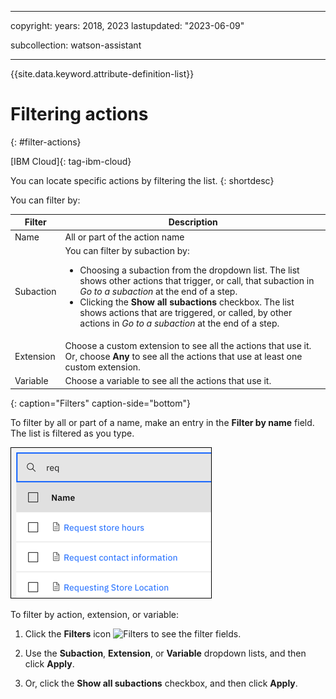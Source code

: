 
---

copyright:
  years: 2018, 2023
lastupdated: "2023-06-09"

subcollection: watson-assistant

---

{{site.data.keyword.attribute-definition-list}}

# Filtering actions
{: #filter-actions}

[IBM Cloud]{: tag-ibm-cloud}

You can locate specific actions by filtering the list.
{: shortdesc}

You can filter by:

| Filter | Description |
| --- | --- |
| Name | All or part of the action name |
| Subaction | You can filter by subaction by: <ul><li>Choosing a subaction from the dropdown list. The list shows other actions that trigger, or call, that subaction in *Go to a subaction* at the end of a step.</li><li>Clicking the **Show all subactions** checkbox. The list shows actions that are triggered, or called, by other actions in *Go to a subaction* at the end of a step. |
| Extension | Choose a custom extension to see all the actions that use it. Or, choose **Any** to see all the actions that use at least one custom extension. |
| Variable |  Choose a variable to see all the actions that use it. |
{: caption="Filters" caption-side="bottom"}

To filter by all or part of a name, make an entry in the **Filter by name** field. The list is filtered as you type.

![Filter by name](images/filter-action-name.png)

To filter by action, extension, or variable:

1. Click the **Filters** icon ![Filters](../../icons/filter.svg) to see the filter fields.

1. Use the **Subaction**, **Extension**, or **Variable** dropdown lists, and then click **Apply**. 

1. Or, click the **Show all subactions** checkbox, and then click **Apply**.
